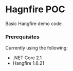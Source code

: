 # Hagnfire POC

Basic Hangfire demo code

### Prerequisites

Currently using the following:
* .NET Core 2.1
* Hangfire 1.6.21
